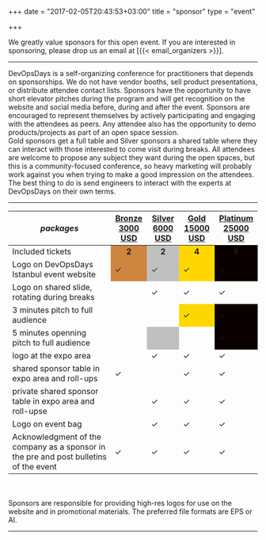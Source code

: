+++
date = "2017-02-05T20:43:53+03:00"
title = "sponsor"
type = "event"


+++

We greatly value sponsors for this open event.  If you are interested in sponsoring, please drop us an email at [{{< email_organizers >}}].

<hr>

DevOpsDays is a self-organizing conference for practitioners that depends on sponsorships. We do not have vendor booths, sell product presentations, or distribute attendee contact lists. Sponsors have the opportunity to have short elevator pitches during the program and will get recognition on the website and social media before, during and after the event. Sponsors are encouraged to represent themselves by actively participating and engaging with the attendees as peers. Any attendee also has the opportunity to demo products/projects as part of an open space session.
<br>
Gold sponsors get a full table and Silver sponsors a shared table where they can interact with those interested to come visit during breaks. All attendees are welcome to propose any subject they want during the open spaces, but this is a community-focused conference, so heavy marketing will probably work against you when trying to make a good impression on the attendees.
<br>
The best thing to do is send engineers to interact with the experts at DevOpsDays on their own terms.
<br>
<hr/>
<div class = "row">
<div class = "col-12">
  <table class = "table table-bordered table-responsive">
  <thead>
    <tr>
      <th><i>packages</i></th>
      <th><center><b><u>Bronze<br />3000 USD</u></center></b></th>
      <th><center><b><u>Silver<br />6000 USD</u></center></b></th>
      <th><center><b><u>Gold<br />15000 USD</u></center></b></th>
      <th><center><b><u>Platinum<br />25000 USD</u></center></b></th>
    </tr>
    </thead>
    <tbody>
    <tr>
      <td>Included tickets</td>
      <td bgcolor="peru"><center><strong>2</strong></center></td>
      <td bgcolor="silver"><center><strong>2</strong></center></td>
      <td bgcolor="gold"><center><strong>4</strong></center></td>
      <td bgcolor="platinum"><center><strong>6</strong></center></td>
    </tr>
    <tr>
      <td>Logo on DevOpsDays Istanbul event website</td>
      <td bgcolor="peru">&#x2713;</td>
      <td bgcolor="silver">&#x2713;</td>
      <td bgcolor="gold">&#x2713;</td>
      <td bgcolor="platinum">&#x2713;</td>
    </tr>
    <tr>
      <td>Logo on shared slide, rotating during breaks</td>
      <td>&nbsp;</td>
      <td>&#x2713;</td>
      <td>&#x2713;</td>
      <td>&#x2713;</td>
    </tr>
    <tr>
      <td>3 minutes pitch to full audience</td>
      <td>&nbsp;</td>
      <td>&nbsp;</td>
      <td bgcolor="gold">&#x2713;</td>
      <td bgcolor="platinum">&#x2713;</td>
    </tr>
    <tr>
      <td>5 minutes openning pitch to full audience</td>
      <td>&nbsp;</td>
      <td bgcolor="silver">&nbsp;</td>
      <td>&nbsp;</td>
      <td bgcolor="platinum">&#x2713;</td>
    </tr>
    <tr>
      <td>logo at the expo area</td>
      <td>&nbsp;</td>
      <td>&#x2713;</td>
      <td>&#x2713;</td>
      <td>&#x2713;</td>
    </tr>
    <tr>
      <td>shared sponsor table in expo area and roll-ups</td>
      <td>&#x2713;</td>
      <td>&nbsp;</td>
      <td>&#x2713;</td>
      <td>&#x2713;</td>
    </tr>
    <tr>
      <td>private shared sponsor table in expo area and roll-upse</td>
      <td>&nbsp;</td>
      <td>&#x2713;</td>
      <td>&#x2713;</td>
      <td>&#x2713;</td>
    </tr>
    <tr>
      <td>Logo on event bag</td>
      <td>&nbsp;</td>
      <td>&#x2713;</td>
      <td>&#x2713;</td>
      <td>&#x2713;</td>
    </tr>
    <tr>
      <td>Acknowledgment of the company as a sponsor in the pre and post bulletins of the event</td>
      <td>&#x2713;</td>
      <td>&#x2713;</td>
      <td>&#x2713;</td>
      <td>&#x2713;</td>
    </tr>
    </tbody>
  </table>
  <br/>
  <br/>
  Sponsors are responsible for providing high-res logos for use on the website and in promotional materials.  The preferred file formats are EPS or AI.
  <br/>
</div>
</div>
<!--
<div style="width:590px">
<table border=1 cellspacing=1>
  <tr>
    <th><i>packages</i></th>
    <th><center><b><u>Bronze<br />1000 usd</u></center></b></th>
    <th><center><b><u>Silver<br />3000 usd</u></center></b></th>
    <th><center><b><u>Gold<br />5000 usd</u></center></b></th>
    <th></th>
  </tr>
<tr><td>2 included tickets</td><td bgcolor="gold">&nbsp;</td><td bgcolor="gold">&nbsp;</td><td bgcolor="gold">&nbsp;</td></tr>
<tr><td>logo on event website</td><td bgcolor="gold">&nbsp;</td><td bgcolor="gold">&nbsp;</td><td bgcolor="gold">&nbsp;</td></tr>
<tr><td>logo on shared slide, rotating during breaks</td><td bgcolor="gold">&nbsp;</td><td bgcolor="gold">&nbsp;</td><td bgcolor="gold">&nbsp;</td></tr>
<tr><td>logo on all email communication</td><td>&nbsp;</td><td bgcolor="gold">&nbsp;</td><td bgcolor="gold">&nbsp;</td></tr>
<tr><td>logo on its own slide, rotating during breaks</td><td>&nbsp;</td><td bgcolor="gold">&nbsp;</td><td bgcolor="gold">&nbsp;</td></tr>
<tr><td>1 minute pitch to full audience (including streaming audience)</td><td>&nbsp;</td><td>&nbsp;</td><td bgcolor="gold">&nbsp;</td></tr></tr>
<tr><td>2 additional tickets (4 in total)</td><td>&nbsp;</td><td bgcolor="gold">&nbsp;</td><td>&nbsp;</td></tr>
<tr><td>4 additional tickets (6 in total)</td><td>&nbsp;</td><td>&nbsp;</td><td bgcolor="gold">&nbsp;</td></tr>
<tr><td>shared table for swag</td><td>&nbsp;</td><td bgcolor="gold">&nbsp;</td><td>&nbsp;</td></tr>
<tr><td>booth/table space</td><td>&nbsp;</td><td>&nbsp;</td><td bgcolor="gold">&nbsp;</td></tr>
</table>
<hr/>
There are also opportunities for exclusive special sponsorships. We'll have sponsors for various events with special privileges for the sponsors of these events. If you are interested in special sponsorships or have a creative idea about how you can support the event, send us an email.
<br/>
<br/>

<br>
<br>
<table border=1 cellspacing=1>
  <tr>
    <th><i>Sponsor FAQ</i></th>
    <th><center><b>Answers to questions frequently asked by sponsors&nbsp;&nbsp;&nbsp;&nbsp;&nbsp;&nbsp;&nbsp;&nbsp;&nbsp;&nbsp;&nbsp;&nbsp;&nbsp;&nbsp;&nbsp;&nbsp;&nbsp;&nbsp;&nbsp;&nbsp;&nbsp;&nbsp;&nbsp;&nbsp;&nbsp;&nbsp;&nbsp;&nbsp;&nbsp;&nbsp;&nbsp;&nbsp;&nbsp;&nbsp;&nbsp;&nbsp;&nbsp;&nbsp;&nbsp;&nbsp;&nbsp;&nbsp;&nbsp;&nbsp;&nbsp;&nbsp;&nbsp;&nbsp;&nbsp;</center></b></th>
    <th></th>
  </tr>
<tr><td>What dates/times can we set up and tear down?</td><td></td></tr>
<tr><td>How do we ship to the venue?</td><td></td></tr>
<tr><td>How do we ship from the venue?</td><td></td></tr>
<tr><td>Whom should we send?</td><td></td></tr>
<tr><td>What should we expect regarding electricity? (how much, any fees, etc)</td><td></td></tr>
<tr><td>What should we expect regarding WiFi? (how much, any fees, etc)</td><td></td></tr>
<tr><td>How do we order additional A/V equipment?</td><td></td></tr>
<tr><td>Additional important details</td><td></td></tr>
</table>
</div>
-->
<hr/>
